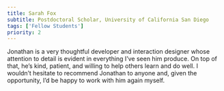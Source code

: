 ```yaml
---
title: Sarah Fox
subtitle: Postdoctoral Scholar, University of California San Diego
tags: ['Fellow Students']
priority: 2
---
```

Jonathan is a very thoughtful developer and interaction designer whose attention to detail
is evident in everything I’ve seen him produce. On top of that, he’s kind, patient,
and willing to help others learn and do well. I wouldn’t hesitate to recommend
Jonathan to anyone and, given the opportunity, I’d be happy to work with him again myself.
